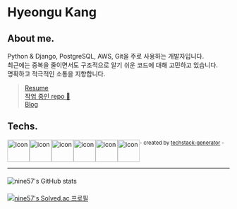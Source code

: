 # Hyeongu Kang

## About me.
<p>
  Python & Django, PostgreSQL, AWS, Git을 주로 사용하는 개발자입니다. <br>
  최근에는 중복을 줄이면서도 구조적으로 알기 쉬운 코드에 대해 고민하고 있습니다. <br>
  명확하고 적극적인 소통을 지향합니다. <br>
</p>

> [Resume](https://abalone-shawl-d3d.notion.site/7e85c442c0004ddea63222b2208d967e) <br>
> [작업 중인 repo 🚧](https://github.com/nine57/ninePJT) <br>
> [Blog](https://velog.io/@nine57) <br>
<!-- [<img align="center" alt="LinkedIn" width="20px" src="https://user-images.githubusercontent.com/65281583/157831886-4137ba92-d445-47b5-bed5-d42cb778c1b2.png" />](https://www.rocketpunch.com/@gusrn015) -->

## Techs.
<div style="display: flex; align-items: flex-start;">
  <img src="https://techstack-generator.vercel.app/python-icon.svg" alt="icon" width="50" height="50"/>
  <img src="https://techstack-generator.vercel.app/django-icon.svg" alt="icon" width="50" height="50"/>
  <img src="https://techstack-generator.vercel.app/docker-icon.svg" alt="icon" width="50" height="50" />
  <img src="https://techstack-generator.vercel.app/aws-icon.svg" alt="icon" width="50" height="50" />
  <img src="https://techstack-generator.vercel.app/restapi-icon.svg" alt="icon" width="50" height="50" />
  <img src="https://techstack-generator.vercel.app/github-icon.svg" alt="icon" width="50" height="50"/>
  <sub> - created by <a href="https://github.com/qkrdmstlr3/techstack-generator" target="_blank">techstack-generator</a> -</sub>
</div>

---

<div style="margin-top: 20px;">

![nine57's GitHub stats](https://github-readme-stats.vercel.app/api?username=nine57&show_icons=true&theme=vue)
</div>

<div style="margin-top: 20px;">

[![nine57's Solved.ac 프로필](http://mazassumnida.wtf/api/v2/generate_badge?boj=gusrn015)](https://solved.ac/gusrn015)
</div>
